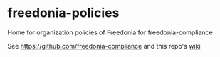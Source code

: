# freedonia-policies
Home for organization policies of Freedonia for freedonia-compliance

See https://github.com/freedonia-compliance and this repo's [wiki]()
